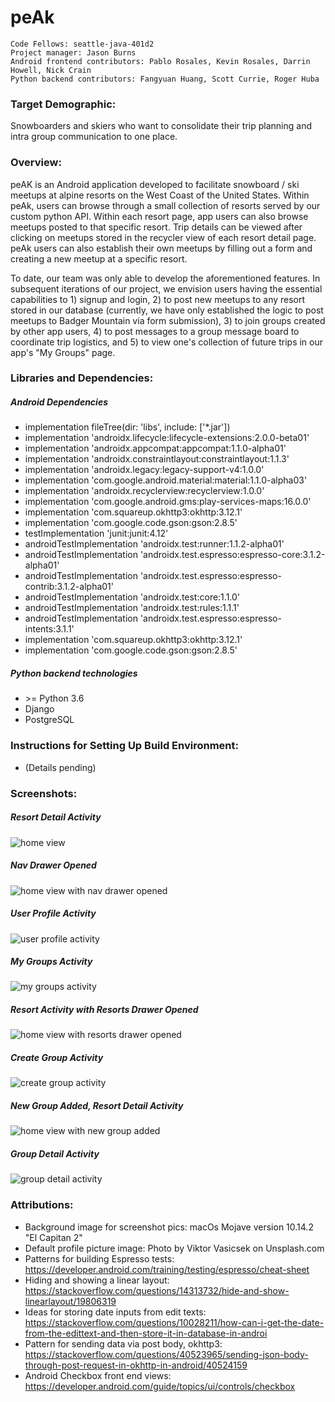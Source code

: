 # peAk

```
Code Fellows: seattle-java-401d2
Project manager: Jason Burns
Android frontend contributors: Pablo Rosales, Kevin Rosales, Darrin Howell, Nick Crain
Python backend contributors: Fangyuan Huang, Scott Currie, Roger Huba
```

### Target Demographic:
Snowboarders and skiers who want to consolidate their trip planning and intra group communication to one place.

### Overview:
peAK is an Android application developed to facilitate snowboard  / ski meetups at alpine resorts on 
the West Coast of the United States. Within peAk, users can browse through a small collection of 
resorts served by our custom python API. Within each resort page, app users can also browse meetups 
posted to that specific resort. Trip details can be viewed after clicking on meetups stored in the 
recycler view of each resort detail page. peAk users can also establish their own meetups by filling 
out a form and creating a new meetup at a specific resort. <br/>

To date, our team was only able to develop the aforementioned features. In subsequent iterations of 
our project, we envision users having the essential capabilities to 1) signup and login, 2) to post 
new meetups to any resort stored in our database (currently, we have only established the logic to 
post meetups to Badger Mountain via form submission), 3) to join groups created by other app users, 
4) to post messages to a group message board to coordinate trip logistics, and 5) to view one's 
collection of future trips in our app's "My Groups" page. 

### Libraries and Dependencies:
##### Android Dependencies
* implementation fileTree(dir: 'libs', include: \['*.jar'])
* implementation 'androidx.lifecycle:lifecycle-extensions:2.0.0-beta01'
* implementation 'androidx.appcompat:appcompat:1.1.0-alpha01'
* implementation 'androidx.constraintlayout:constraintlayout:1.1.3'
* implementation 'androidx.legacy:legacy-support-v4:1.0.0'
* implementation 'com.google.android.material:material:1.1.0-alpha03'
* implementation 'androidx.recyclerview:recyclerview:1.0.0'
* implementation 'com.google.android.gms:play-services-maps:16.0.0'
* implementation 'com.squareup.okhttp3:okhttp:3.12.1'
* implementation 'com.google.code.gson:gson:2.8.5'
* testImplementation 'junit:junit:4.12'
* androidTestImplementation 'androidx.test:<zero-width space>runner:1.1.2-alpha01'
* androidTestImplementation 'androidx.test.espresso:espresso-core:3.1.2-alpha01'
* androidTestImplementation 'androidx.test.espresso:espresso-contrib:3.1.2-alpha01'
* androidTestImplementation 'androidx.test:core:1.1.0'
* androidTestImplementation 'androidx.test:rules:1.1.1'
* androidTestImplementation 'androidx.test.espresso:espresso-intents:3.1.1'
* implementation 'com.squareup.okhttp3:okhttp:3.12.1'
* implementation 'com.google.code.gson:gson:2.8.5'

##### Python backend technologies
* \>= Python 3.6
* Django
* PostgreSQL

### Instructions for Setting Up Build Environment: 
* (Details pending)

### Screenshots:

##### Resort Detail Activity

![home view](./assets/peakScreenshot_ResortDetail.png)

##### Nav Drawer Opened

![home view with nav drawer opened](./assets/peakScreenshot_NavDrawerOpened.png)

##### User Profile Activity

![user profile activity](./assets/peakScreenshot_ProfileActivity.png)

##### My Groups Activity

![my groups activity](./assets/peakScreenshot_MyGroupsActivity.png)

##### Resort Activity with Resorts Drawer Opened

![home view with resorts drawer opened](./assets/peakScreenshot_ResortsDrawerOpen.png)

##### Create Group Activity

![create group activity](./assets/peakScreenshot_CreateGroupFormFilledOut.png)

##### New Group Added, Resort Detail Activity

![home view with new group added](./assets/peakScreenshot_ResortDetailWithGroupAdded.png)

##### Group Detail Activity

![group detail activity](./assets/peakScreenshot_GroupDetail.png)

### Attributions: 
* Background image for screenshot pics: macOs Mojave version 10.14.2 "El Capitan 2"
* Default profile picture image: Photo by Viktor Vasicsek on Unsplash.com
* Patterns for building Espresso tests: https://developer.android.com/training/testing/espresso/cheat-sheet
* Hiding and showing a linear layout: https://stackoverflow.com/questions/14313732/hide-and-show-linearlayout/19806319
* Ideas for storing date inputs from edit texts: https://stackoverflow.com/questions/10028211/how-can-i-get-the-date-from-the-edittext-and-then-store-it-in-database-in-androi
* Pattern for sending data via post body, okhttp3: https://stackoverflow.com/questions/40523965/sending-json-body-through-post-request-in-okhttp-in-android/40524159
* Android Checkbox front end views: https://developer.android.com/guide/topics/ui/controls/checkbox

